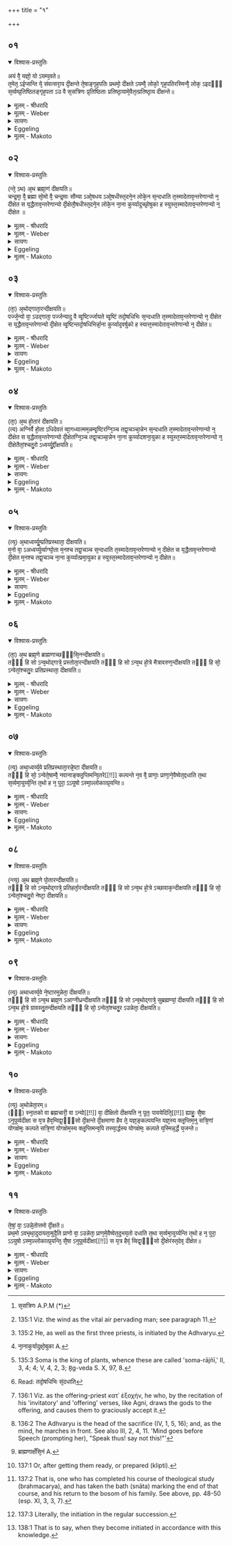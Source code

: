 +++
title = "१"

+++


##  ०१


<details open><summary>विश्वास-प्रस्तुतिः</summary>

अयं वै᳘ यज्ञो᳘ यो ऽयम्प᳘वते॥  
त᳘मेत᳘ ऽईप्सन्ति ये᳘ संवत्सरा᳘य दी᳘क्षन्ते ते᳘षाङ्गृह᳘पतिः प्रथमो᳘ दीक्षते ऽयम्वै᳘ लोको᳘ गृह᳘पतिरस्मिन्वै᳘ लोक᳘ ऽइदᳫँ᳭ स᳘र्व्वम्प्र᳘तिष्ठितङ्गृह᳘पता ऽउ वै स᳘सत्रिणः प्र᳘तिष्ठिताः प्रतिष्ठा᳘यामे᳘वैत᳘त्प्रतिष्ठा᳘य दीक्षन्ते॥
</details>

<details><summary>मूलम् - श्रीधरादि</summary>

अयं वै᳘ यज्ञो᳘ यो ऽयम्प᳘वते॥  
त᳘मेत᳘ ऽईप्सन्ति ये᳘ संवत्सरा᳘य दी᳘क्षन्ते ते᳘षाङ्गृह᳘पतिः प्रथमो᳘ दीक्षते ऽयम्वै᳘ लोको᳘ गृह᳘पतिरस्मिन्वै᳘ लोक᳘ ऽइदᳫँ᳭ स᳘र्व्वम्प्र᳘तिष्ठितङ्गृह᳘पता ऽउ वै स᳘सत्रिणः प्र᳘तिष्ठिताः प्रतिष्ठा᳘यामे᳘वैत᳘त्प्रतिष्ठा᳘य दीक्षन्ते॥
</details>

<details><summary>मूलम् - Weber</summary>

अयं वै᳘ यज्ञोॗ योऽयं प᳘वते ॥  
त᳘मेत᳘ऽईप्सन्ति ये᳘ संवत्सरा᳘य दी᳘क्षन्ते ते᳘षां गृह᳘पतिः प्रथमो᳘ दीक्षतेऽयं वै᳘ लोको᳘ गृह᳘पतिरस्मिन्वै᳘ लोक᳘इदँ स᳘र्वं प्र᳘तिष्ठितं गृह᳘पताऽउ वै स᳘सत्त्रिणः [^wbr_1] प्र᳘तिष्ठिताः प्रतिष्ठा᳘यामेॗवैत᳘त्प्रतिष्ठा᳘य दीक्षन्ते ॥  

[^wbr_1]: स᳘सत्रिणः A.P.M (*)
</details>

<details><summary>सायणः</summary>

…
</details>

<details><summary>Eggeling</summary>

1. Verily, this sacrifice is the same as this blowing (wind): it is that [^egg_415] they wish to secure who take the vow of initiation for a year. Of them the Gr̥hapati is initiated first [^egg_416]; for the Gr̥hapati is this (terrestrial) world, and upon this world everything here is established; and so, indeed, are his fellow-sacrificers established in the Gr̥hapati: it is thus after they have become established on a firm foundation that they are initiated.

[^egg_415]: 135:1 Viz. the wind as the vital air pervading man; see paragraph 11.

[^egg_416]: 135:2 He, as well as the first three priests, is initiated by the Adhvaryu.
</details>

<details><summary>मूलम् - Makoto</summary>

अयं꣡ वै꣡ यज्ञो꣡ यो᳡ ऽयं꣡ प꣡वते ।॥  
त꣡म् एत꣡ ईप्सन्ति ये꣡ संवत्सरा꣡य दी꣡क्षन्ते ते꣡षां꣡ गृह꣡पतिः प्रथमो꣡ दीक्षते ऽयं꣡ वै꣡ लोको꣡ गृह꣡पतिर् अस्मि꣡न् वै꣡ लोक꣡ इदꣳ꣡ स꣡र्वं प्र꣡तिष्ठितं गृह꣡पता꣡ उ वै꣡ स꣡सत्त्रिणः प्र꣡तिष्ठिताः꣡ प्रतिष्ठा꣡या꣡म् एवै᳡त꣡त् प्रतिष्ठा꣡य दीक्षन्ते ॥॥
</details>


##  ०२


<details open><summary>विश्वास-प्रस्तुतिः</summary>

(न्ते᳘ ऽथ) अ᳘थ ब्रह्मा᳘णं दीक्षयति॥  
चन्द्र᳘मा᳘ वै᳘ ब्रह्मा सो᳘मो वै᳘ चन्द्र᳘माः सौम्या ऽओ᳘षधय ऽओ᳘षधीस्त᳘दने᳘न लोके᳘न स᳘न्दधाति त᳘स्मादेताव᳘न्तरेणान्यो न᳘ दीक्षेत स य᳘द्धैताव᳘न्तरेणान्यो दी᳘क्षेतौ᳘षधीस्त᳘दने᳘न लोके᳘न ना᳘ना कुर्य्यादुच्छो᳘षुका ह स्युस्त᳘स्मादेताव᳘न्तरेणान्यो न᳘ दीक्षेत ॥
</details>

<details><summary>मूलम् - श्रीधरादि</summary>

(न्ते᳘ ऽथ) अ᳘थ ब्रह्मा᳘णं दीक्षयति॥  
चन्द्र᳘मा᳘ वै᳘ ब्रह्मा सो᳘मो वै᳘ चन्द्र᳘माः सौम्या ऽओ᳘षधय ऽओ᳘षधीस्त᳘दने᳘न लोके᳘न स᳘न्दधाति त᳘स्मादेताव᳘न्तरेणान्यो न᳘ दीक्षेत स य᳘द्धैताव᳘न्तरेणान्यो दी᳘क्षेतौ᳘षधीस्त᳘दने᳘न लोके᳘न ना᳘ना कुर्य्यादुच्छो᳘षुका ह स्युस्त᳘स्मादेताव᳘न्तरेणान्यो न᳘ दीक्षेत ॥
</details>

<details><summary>मूलम् - Weber</summary>

अ᳘थ ब्रह्मा᳘णं दीक्षयति ।  
चन्द्र᳘मा᳘ वै᳘ ब्रह्मा सो᳘मो वै᳘ चन्द्र᳘माः सौम्या ओ᳘षधय ओ᳘षधीस्त᳘दने᳘न लोके᳘न सं᳘दधाति त᳘स्मादेताव᳘᳘न्तरेणान्यो न᳘ दीक्षेत स य᳘द्वैताव᳘न्तरेणान्यो दी᳘क्षेतौ᳘षधीस्त᳘दने᳘न लोके᳘न ना᳘नाकुर्यादुछो᳘षुका [^wbr_2] ह स्युस्त᳘स्मादेताव᳘न्तरेणान्यो न᳘ दीक्षेत ॥  

[^wbr_2]: ना᳘नाकुर्यादुक्षो᳘बुका A.
</details>

<details><summary>सायणः</summary>

…
</details>

<details><summary>Eggeling</summary>

2. He (the Adhvaryu) then initiates the Brahman (priest). Now the Brahman is the moon, and the moon is Soma, and plants belong to Soma [^egg_417]: he thus connects the plants with this (terrestrial) world. Therefore no other person should be initiated between those two; for, assuredly, were any one else to be initiated between those two, he would separate (tear up) the plants from this (terrestrial) world, and they would be liable to dry up: let therefore no other person be initiated between those two.

[^egg_417]: 135:3 Soma is the king of plants, whence these are called 'soma-rājñī,' II, 3, 4; 4; V, 4, 2, 3; R̥g-veda S. X, 97, 8.
</details>

<details><summary>मूलम् - Makoto</summary>

अ꣡थ ब्रह्मा꣡णं दीक्षयति ।॥  
चन्द्र꣡मा꣡ वै꣡ ब्रह्मा꣡ सो꣡मो वै꣡ चन्द्र꣡माः꣡ सौम्या꣡ ओ꣡षधय ओ꣡षधीस् त꣡द् अने꣡न लोके꣡न सं꣡दधा꣡ति त꣡स्मा꣡द् एता꣡व् अ꣡न्तरेणा꣡न्यो꣡ न꣡ दीक्षेत स꣡ य꣡द् धैता꣡व् अ꣡न्तरेणा꣡न्यो꣡ दी꣡क्षेतौ꣡षधीस् त꣡द् अने꣡न लोके꣡न ना꣡ना꣡कुर्या꣡द् उछो꣡षुका꣡ ह स्युस् ॥  
त꣡स्मा꣡द् एता꣡व् अ꣡न्तरेणा꣡न्यो꣡ न꣡ दीक्षेत ॥॥
</details>


##  ०३


<details open><summary>विश्वास-प्रस्तुतिः</summary>

(ता᳘) अ᳘थोद्गाता᳘रन्दीक्षयति॥  
पर्ज्ज᳘न्यो वा᳘ ऽउद्गाता᳘ पर्ज्जन्यादु वै व्वृ᳘ष्टिर्ज्जायते व्वृ᳘ष्टिं तदो᳘षधिभिः स᳘न्दधाति त᳘स्मादेताव᳘न्तरेणान्यो न᳘ दीक्षेत स य᳘द्धैताव᳘न्तरेणान्यो दी᳘क्षेत व्वृ᳘ष्टिन्तदो᳘षधिभिर्न्ना᳘ना कुर्य्याद᳘वर्षुको ह स्यात्त᳘स्मादेताव᳘न्तरेणान्यो न᳘ दीक्षेत॥
</details>

<details><summary>मूलम् - श्रीधरादि</summary>

(ता᳘) अ᳘थोद्गाता᳘रन्दीक्षयति॥  
पर्ज्ज᳘न्यो वा᳘ ऽउद्गाता᳘ पर्ज्जन्यादु वै व्वृ᳘ष्टिर्ज्जायते व्वृ᳘ष्टिं तदो᳘षधिभिः स᳘न्दधाति त᳘स्मादेताव᳘न्तरेणान्यो न᳘ दीक्षेत स य᳘द्धैताव᳘न्तरेणान्यो दी᳘क्षेत व्वृ᳘ष्टिन्तदो᳘षधिभिर्न्ना᳘ना कुर्य्याद᳘वर्षुको ह स्यात्त᳘स्मादेताव᳘न्तरेणान्यो न᳘ दीक्षेत॥
</details>

<details><summary>मूलम् - Weber</summary>

अ᳘थोद्गाता᳘रं दीक्षयति ॥  
पर्ज᳘न्यो वा᳘ऽउद्गाता᳘ पर्ज᳘न्यादु वै वृ᳘ष्टिर्जायते वृ᳘ष्टिं तदो᳘षधिभ्यः सं᳘दधाति [^wbr_3] त᳘स्मादेताव᳘न्तरेणान्यो न᳘ दीक्षेत स य᳘द्धैताव᳘न्तरेणान्यो दी᳘क्षेत वृ᳘ष्टिं तदो᳘षधिभिर्ना᳘नाकुर्याद᳘वर्षुको ह स्यात्त᳘स्मादेताव᳘न्तरेणान्यो न᳘ दीक्षेत ॥   

[^wbr_3]: Read: तदो᳘षधिभिः सं᳘दधाति
</details>

<details><summary>सायणः</summary>

…
</details>

<details><summary>Eggeling</summary>

3. He then initiates the Udgātr̥. Now, the Udgātr̥ is the thunder-cloud, and from the thundercloud rain is produced: he thus connects the rain

with the plants. Therefore no other person should be initiated between those two; for, assuredly, were any one else to be initiated between those two, he would separate the rain from the plants, and (the cloud) would be liable to lack rain: let therefore no other person be initiated between those two.
</details>

<details><summary>मूलम् - Makoto</summary>

अ꣡थोद्गा꣡ता꣡रं दीक्षयति ।॥  
पर्ज꣡न्यो वा꣡ उद्गा꣡ता꣡ पर्ज꣡न्या꣡द् उ वै वृ꣡ष्टिर् जा꣡यते वृ꣡ष्टिं त꣡द् ओ꣡षधिभ्यः सं꣡दधा꣡ति त꣡स्मा꣡द् एता꣡व् अ꣡न्तरेणा꣡न्यो꣡ न꣡ दीक्षेत स꣡ य꣡द् धैता꣡व् अ꣡न्तरेणा꣡न्यो꣡ दी꣡क्षेत वृ꣡ष्टिं त꣡द् ओ꣡षधिभिर् ना꣡ना꣡कुर्या꣡द् अ꣡वर्षुको ह स्या꣡त् त꣡स्मा꣡द् एता꣡व् अ꣡न्तरेणा꣡न्यो꣡ न꣡ दीक्षेत ॥॥
</details>


##  ०४


<details open><summary>विश्वास-प्रस्तुतिः</summary>

(ता᳘) अ᳘थ हो᳘तारं दीक्षयति॥  
(त्य) अग्निर्वै हो᳘ता ऽधिदेवतं व्वा᳘गध्यात्मम᳘न्नम्वृ᳘ष्टिरग्नि᳘ञ्च तद्वा᳘चञ्चा᳘न्नेन स᳘न्दधाति त᳘स्मादेताव᳘न्तरेणान्यो न᳘ दीक्षेत स य᳘द्धैताव᳘न्तरेणान्यो दी᳘क्षेतग्नि᳘ञ्च तद्वा᳘चञ्चा᳘न्नेन ना᳘ना कुर्य्यादशना᳘युका ह स्युस्त᳘स्मादेताव᳘न्तरेणान्यो न᳘ दीक्षेतैतां᳘श्चतु᳘रो ऽध्वर्य्यु᳘र्द्दीक्षयति॥
</details>

<details><summary>मूलम् - श्रीधरादि</summary>

(ता᳘) अ᳘थ हो᳘तारं दीक्षयति॥  
(त्य) अग्निर्वै हो᳘ता ऽधिदेवतं व्वा᳘गध्यात्मम᳘न्नम्वृ᳘ष्टिरग्नि᳘ञ्च तद्वा᳘चञ्चा᳘न्नेन स᳘न्दधाति त᳘स्मादेताव᳘न्तरेणान्यो न᳘ दीक्षेत स य᳘द्धैताव᳘न्तरेणान्यो दी᳘क्षेतग्नि᳘ञ्च तद्वा᳘चञ्चा᳘न्नेन ना᳘ना कुर्य्यादशना᳘युका ह स्युस्त᳘स्मादेताव᳘न्तरेणान्यो न᳘ दीक्षेतैतां᳘श्चतु᳘रो ऽध्वर्य्यु᳘र्द्दीक्षयति॥
</details>

<details><summary>मूलम् - Weber</summary>

अ᳘थ हो᳘तारं दीक्षयति ॥  
अग्निर्वै हो᳘ताधिदेवतं वा᳘गध्यात्मम᳘न्नं वृ᳘ष्टिरग्निं᳘ च तद्वा᳘चं चा᳘न्नेन सं᳘दधाति त᳘स्मादेतावन्तरेणान्यो न᳘ दीक्षेत स य᳘द्धैताव᳘न्तरेणान्यो दी᳘क्षेतग्निं च तद्वा᳘चं चा᳘न्नेन ना᳘नाकुर्यादशना᳘युका ह स्युस्त᳘स्मादेताव᳘न्तरेणान्यो न᳘ दीक्षेतैतां᳘श्चतु᳘रोऽध्वर्यु᳘र्दीक्षयति ॥
</details>

<details><summary>सायणः</summary>

…
</details>

<details><summary>Eggeling</summary>

4. He then initiates the Ho tri. Now, the Hotr̥ [^egg_418] is Agni in respect of the deity, and speech in respect of the body; and rain is food: he thus connects both Agni (fire) and speech with food. Therefore no other person should be initiated between those two; for, assuredly, were any one else to be initiated between those two, he would separate fire and speech from food, and (people) would be liable to starve: let therefore no other person be initiated between those two.

[^egg_418]: 136:1 Viz. as the offering-priest κατ᾽ ἐξοχήν, he who, by the recitation of his 'invitatory' and 'offering' verses, like Agni, draws the gods to the offering, and causes them to graciously accept it.
</details>

<details><summary>मूलम् - Makoto</summary>

अ꣡थ हो꣡ता꣡रं दीक्षयति ।॥  
अग्नि꣡र् वै꣡ हो꣡ता꣡धिदेवतं꣡ वा꣡ग् अध्या꣡त्म꣡म् अ꣡न्नं वृ꣡ष्टिर् अग्निं꣡ च त꣡द् वा꣡चं चा꣡न्नेन सं꣡दधा꣡ति त꣡स्मा꣡द् एता꣡व् अ꣡न्तरेणा꣡न्यो꣡ न꣡ दीक्षेत स꣡ य꣡द् धैता꣡व् अ꣡नतरेणा꣡न्यो꣡ न꣡ दीक्षेतैतां꣡श् चतु꣡रो ऽध्वर्यु꣡र् दीक्षयति ॥॥
</details>


##  ०५


<details open><summary>विश्वास-प्रस्तुतिः</summary>

(त्य᳘) अ᳘थाध्वर्य्यु᳘म्प्रतिप्रस्थाता᳘ दीक्षयति॥  
म᳘नो वा᳘ ऽअध्वर्य्युर्व्वाग्घो᳘ता म᳘नश्च तद्वा᳘चञ्च स᳘न्दधाति त᳘स्मादेताव᳘न्तरेणान्यो न᳘ दीक्षेत स य᳘द्धैताव᳘न्तरेणान्यो दी᳘क्षेत म᳘नश्च तद्वा᳘चञ्च ना᳘ना कुर्य्यात्प्रमा᳘युका ह स्युस्त᳘स्मादेताव᳘न्तरेणान्यो न᳘ दीक्षेत॥
</details>

<details><summary>मूलम् - श्रीधरादि</summary>

(त्य᳘) अ᳘थाध्वर्य्यु᳘म्प्रतिप्रस्थाता᳘ दीक्षयति॥  
म᳘नो वा᳘ ऽअध्वर्य्युर्व्वाग्घो᳘ता म᳘नश्च तद्वा᳘चञ्च स᳘न्दधाति त᳘स्मादेताव᳘न्तरेणान्यो न᳘ दीक्षेत स य᳘द्धैताव᳘न्तरेणान्यो दी᳘क्षेत म᳘नश्च तद्वा᳘चञ्च ना᳘ना कुर्य्यात्प्रमा᳘युका ह स्युस्त᳘स्मादेताव᳘न्तरेणान्यो न᳘ दीक्षेत॥
</details>

<details><summary>मूलम् - Weber</summary>

अ᳘थाध्वर्युं᳘ प्रतिप्रस्थाता᳘ दीक्षयति ॥  
म᳘नो वा᳘ऽअध्वर्युर्वाग्घो᳘ता म᳘नश्च तद्वा᳘चं च सं᳘दधाति त᳘स्मादेताव᳘न्तरेणान्यो न᳘ दीक्षेत स य᳘द्धैताव᳘न्तरेणान्यो दी᳘क्षेत म᳘नश्च तद्वा᳘चं च ना᳘नाकुर्या᳘त्प्रमा᳘युका ह स्युस्त᳘स्मादेताव᳘न्तरेणान्यो न᳘ दीक्षेत ॥
</details>

<details><summary>सायणः</summary>

…
</details>

<details><summary>Eggeling</summary>

5. The Pratiprasthātr̥ then initiates the Adhvaryu. Now, the Adhvaryu is the mind [^egg_419], and the Hotr̥ is speech: he thus connects mind and speech with one another. Therefore no other person should be initiated between those two; for, assuredly, were any one else to be initiated between those two, he would separate mind and speech, and (people) would be liable to perish: let therefore no other person be initiated between those two.

[^egg_419]: 136:2 The Adhvaryu is the head of the sacrifice (IV, 1, 5, 16); and, as the mind, he marches in front. See also III, 2, 4, 11. 'Mind goes before Speech (prompting her), "Speak thus! say not this!"'
</details>

<details><summary>मूलम् - Makoto</summary>

अ꣡था꣡ध्वर्युं꣡ प्रतिप्रस्था꣡ता꣡ दीक्षयति ।॥  
म꣡नो वा꣡ अध्वर्यु꣡र् वा꣡ग् घो꣡ता꣡ म꣡नश् च त꣡द् वा꣡चं च सं꣡दधा꣡ति त꣡स्मा꣡द् एता꣡व् अ꣡न्तरेना꣡न्यो꣡ न꣡ दीक्षेत स꣡ य꣡द् धैता꣡व् अ꣡न्तरेणा꣡न्यो꣡ दी꣡क्षेत म꣡नश् च त꣡द् वा꣡चं च ना꣡ना꣡कुर्या꣡त् प्रमा꣡युका꣡ ह स्युस् त꣡स्मा꣡द् एता꣡व् अ꣡न्तरेणा꣡न्यो꣡ न꣡ दीक्षेत ॥॥
</details>


##  ०६


<details open><summary>विश्वास-प्रस्तुतिः</summary>

(ता᳘) अ᳘थ ब्रह्म᳘णे ब्राह्मणाच्छᳫँ᳭सि᳘नन्दीक्षयति॥  
तᳫँ᳭ हि सो ऽन्व᳘थोद्गात्रे᳘ प्रस्तोता᳘रन्दीक्षयति तᳫँ᳭ हि सो ऽन्व᳘थ हो᳘त्रे मैत्रावरुण᳘न्दीक्षयति तᳫँ᳭ हि सो᳘ ऽन्वेतां᳘श्चतु᳘रः प्रतिप्रस्थाता᳘ दीक्षयति॥
</details>

<details><summary>मूलम् - श्रीधरादि</summary>

(ता᳘) अ᳘थ ब्रह्म᳘णे ब्राह्मणाच्छᳫँ᳭सि᳘नन्दीक्षयति॥  
तᳫँ᳭ हि सो ऽन्व᳘थोद्गात्रे᳘ प्रस्तोता᳘रन्दीक्षयति तᳫँ᳭ हि सो ऽन्व᳘थ हो᳘त्रे मैत्रावरुण᳘न्दीक्षयति तᳫँ᳭ हि सो᳘ ऽन्वेतां᳘श्चतु᳘रः प्रतिप्रस्थाता᳘ दीक्षयति॥
</details>

<details><summary>मूलम् - Weber</summary>

अ᳘थ ब्रह्म᳘णे ब्राह्मणाछँसि᳘नं [^wbr_4] दीक्षयति ॥  
तँ हि सोऽन्व᳘थोद्गात्रे᳘ प्रस्तोता᳘रं दीक्षयति तँ हि सोऽन्व᳘थ हो᳘त्रे मैत्रावरुणं᳘ दीक्षयति तँ हि सो᳘ऽन्वेतां᳘श्चतु᳘रः प्रतिप्रस्थाता᳘ दीक्षयति ॥  

[^wbr_4]: ब्राह्मणाक्षँसि᳘नं A.
</details>

<details><summary>सायणः</summary>

…
</details>

<details><summary>Eggeling</summary>

6. He then initiates the Brāhmaṇāchaṁsin for the Brahman, for under him the former is. He then initiates the Prastotr̥ for the Udgātr̥, for under

him the former is. He then initiates the Maitrāvaruṇa for the Hotr̥, for under him the former is. These four the Pratiprasthātr̥ initiates.
</details>

<details><summary>मूलम् - Makoto</summary>

अ꣡थ ब्रह्म꣡णे ब्रा꣡ह्मणा꣡छꣳसि꣡नं दीक्षयति ।॥  
तꣳ꣡ हि꣡ सो꣡ ऽन्व् अ꣡थोद्गा꣡त्रे꣡ प्रस्तोता꣡रं दीक्षयति तꣳ꣡ हि꣡ सो꣡ ऽन्व् अ꣡थ हो꣡त्रे मैत्रा꣡वरुणं꣡ दीक्षयति तं꣡ हि꣡ सो꣡ ऽन्व् एतां꣡श् चतु꣡रः प्रतिप्रस्था꣡ता꣡ दीक्षयति ॥॥
</details>


##  ०७


<details open><summary>विश्वास-प्रस्तुतिः</summary>

(त्य᳘) अथा᳘ध्वर्य्य᳘वे प्रतिप्रस्थाता᳘रन्ने᳘ष्टा दीक्षयति॥  
तᳫँ᳭ हि सो᳘ ऽन्वेते᳘षाम्वै᳘ नवानाङ्क्लृ᳘प्तिमन्वि᳘तरे[[!!]] कल्पन्ते न᳘व वै᳘ प्राणाः᳘ प्राणा᳘ने᳘वैष्वेत᳘द्दधाति त᳘था स᳘र्व्वमा᳘युर्य्य᳘न्ति त᳘थो ह न᳘ पुरा᳘ ऽऽयुषो ऽस्मा᳘ल्लोकात्प्र᳘यन्ति॥
</details>

<details><summary>मूलम् - श्रीधरादि</summary>

(त्य᳘) अथा᳘ध्वर्य्य᳘वे प्रतिप्रस्थाता᳘रन्ने᳘ष्टा दीक्षयति॥  
तᳫँ᳭ हि सो᳘ ऽन्वेते᳘षाम्वै᳘ नवानाङ्क्लृ᳘प्तिमन्वि᳘तरे[[!!]] कल्पन्ते न᳘व वै᳘ प्राणाः᳘ प्राणा᳘ने᳘वैष्वेत᳘द्दधाति त᳘था स᳘र्व्वमा᳘युर्य्य᳘न्ति त᳘थो ह न᳘ पुरा᳘ ऽऽयुषो ऽस्मा᳘ल्लोकात्प्र᳘यन्ति॥
</details>

<details><summary>मूलम् - Weber</summary>

अथा᳘ध्वर्य᳘वे प्रतिप्रस्थाता᳘रं ने᳘ष्टा दीक्षयति ॥  
तँ हि सो᳘ऽन्वेते᳘षां वै नवा᳘नां᳘ क्लृ᳘प्तिमन्वि᳘तरे कल्पन्ते न᳘व वै᳘ प्राणाः᳘ प्राणा᳘नेॗवैष्वेत᳘द्दधाति त᳘था स᳘र्वमा᳘युर्य᳘न्ति त᳘थो ह न᳘ पुरा᳘युषोऽस्मा᳘ल्लोकात्प्र᳘यन्ति ॥
</details>

<details><summary>सायणः</summary>

…
</details>

<details><summary>Eggeling</summary>

7. The Neshṭr̥ then initiates the Pratiprasthātr̥ for the Adhvaryu, for under him the former is. It is after the fitting out [^egg_420] of these nine that the others are fitted out; for there are nine vital airs: he thus lays the vital airs into them; and so they attain the full term of life, and so they do not depart this world before their (full) term of life.

[^egg_420]: 137:1 Or, after getting them ready, or prepared (klipti).
</details>

<details><summary>मूलम् - Makoto</summary>

अ꣡था꣡ध्वर्य꣡वे प्रतिप्रस्था꣡ता꣡रं ने꣡ष्टा꣡ दीक्षयति ।॥  
तꣳ꣡ हि꣡ सो꣡ ऽन्व् एते꣡षां꣡ वै꣡ नवा꣡नां꣡ क्ल्̥^;प्तिम् अ꣡न्व् इ꣡तरे कल्पन्ते न꣡व वै꣡ प्रा꣡णाः꣡ प्रा꣡णा꣡न् एवै᳡ष्व् एत꣡द् दधा꣡ति त꣡था꣡ स꣡र्वम् आ꣡युर् य꣡न्ति त꣡थो ह न꣡ पुरा꣡युषो ऽस्मा꣡ल् लोका꣡त् प्र꣡यन्ति ॥॥
</details>


##  ०८


<details open><summary>विश्वास-प्रस्तुतिः</summary>

(न्त्य᳘) अ᳘थ ब्रह्म᳘णे पो᳘तारन्दीक्षयति॥  
तᳫँ᳭ हि सो ऽन्व᳘थोद्गात्रे᳘ प्रतिहर्ता᳘रन्दीक्षयति तᳫँ᳭ हि सो ऽन्व᳘थ हो᳘त्रे ऽच्छावाक᳘न्दीक्षयति तᳫँ᳭ हि सो᳘ ऽन्वेतां᳘श्चतु᳘रो नेष्टा᳘ दीक्षयति॥
</details>

<details><summary>मूलम् - श्रीधरादि</summary>

(न्त्य᳘) अ᳘थ ब्रह्म᳘णे पो᳘तारन्दीक्षयति॥  
तᳫँ᳭ हि सो ऽन्व᳘थोद्गात्रे᳘ प्रतिहर्ता᳘रन्दीक्षयति तᳫँ᳭ हि सो ऽन्व᳘थ हो᳘त्रे ऽच्छावाक᳘न्दीक्षयति तᳫँ᳭ हि सो᳘ ऽन्वेतां᳘श्चतु᳘रो नेष्टा᳘ दीक्षयति॥
</details>

<details><summary>मूलम् - Weber</summary>

अ᳘थ ब्रह्म᳘णे पो᳘तारं दीक्षयति ॥  
तँ हि सोऽन्व᳘थोद्गात्रे᳘ प्रतिहर्ता᳘रं दीक्षयति तँ हि सोऽन्व᳘थ हो᳘त्रेऽछावाकं᳘ दीक्षयति तँ हि सो᳘ऽन्वेतां᳘श्चतु᳘रो नेष्टा᳘ दीक्षयति ॥
</details>

<details><summary>सायणः</summary>

…
</details>

<details><summary>Eggeling</summary>

8. He then initiates the Potr̥ for the Brahman, for under him the former is. He then initiates the Pratihartr̥ for the Udgātr̥, for under him the former is. He then initiates the Achāvāka for the Hotr̥, for under him the former is. These four the Neshṭr̥ initiates.
</details>

<details><summary>मूलम् - Makoto</summary>

अ꣡थ ब्रह्म꣡णे पो꣡ता꣡रं दीक्षयति ।॥  
तꣳ꣡ हि꣡ सो꣡ ऽन्व् अ꣡थोद्गा꣡त्रे꣡ प्रतिहर्ता꣡रं दीक्षयति तꣳ꣡ हि꣡ सो꣡ ऽन्व् अ꣡थ हो꣡त्रे ऽछा꣡वा꣡कं꣡ दीक्षयति तꣳ꣡ हि꣡ सो꣡ ऽन्व् एतां꣡श् चतु꣡रो ने꣡ष्टा꣡ दीक्षयति ॥॥
</details>


##  ०९


<details open><summary>विश्वास-प्रस्तुतिः</summary>

(त्य᳘) अथाध्वर्य्य᳘वे ने᳘ष्टारमुन्नेता᳘ दीक्षयति॥  
तᳫँ᳭ हि सो ऽन्व᳘थ ब्रह्म᳘ण ऽआग्नीध्रन्दीक्षयति तᳫँ᳭ हि सो ऽन्व᳘थोद्गात्रे᳘ सुब्रह्मण्यां᳘ दीक्षयति तᳫँ᳭ हि सो ऽन्व᳘थ हो᳘त्रे ग्रावस्तु᳘तन्दीक्षयति तᳫँ᳭ हि सो᳘ ऽन्वेतां᳘श्चतु᳘र ऽउन्नेता᳘ दीक्षयति॥
</details>

<details><summary>मूलम् - श्रीधरादि</summary>

(त्य᳘) अथाध्वर्य्य᳘वे ने᳘ष्टारमुन्नेता᳘ दीक्षयति॥  
तᳫँ᳭ हि सो ऽन्व᳘थ ब्रह्म᳘ण ऽआग्नीध्रन्दीक्षयति तᳫँ᳭ हि सो ऽन्व᳘थोद्गात्रे᳘ सुब्रह्मण्यां᳘ दीक्षयति तᳫँ᳭ हि सो ऽन्व᳘थ हो᳘त्रे ग्रावस्तु᳘तन्दीक्षयति तᳫँ᳭ हि सो᳘ ऽन्वेतां᳘श्चतु᳘र ऽउन्नेता᳘ दीक्षयति॥
</details>

<details><summary>मूलम् - Weber</summary>

अथाध्वर्य᳘वे ने᳘ष्टारमुन्नेता᳘ दीक्षयति ॥  
तँ हि सोऽन्व᳘थ ब्रह्म᳘णाऽआग्नीध्रं दीक्षयति तँ हि सोऽन्व᳘थोद्गात्रे᳘ [‌^5] सुब्रह्मण्यां᳘ दीक्षयति तँ हि सोऽन्व᳘थ हो᳘त्रे ग्रावस्तु᳘तं दीक्षयति तँ हि सो᳘ऽन्वेतां᳘श्चतु᳘र उन्नेता᳘ दीक्षयति ॥  

[^wbr_5]: ऽन्व᳘थोद्गात्रे᳘ सुब्रह्मण्यां᳘ दीक्षयति तँ हि सो wanting in A.
</details>

<details><summary>सायणः</summary>

…
</details>

<details><summary>Eggeling</summary>

9. The Unnetr̥ then initiates the Neshṭr̥ for the Adhvaryu, for under him the former is. He then initiates the Āgnīdhra for the Brahman, for under him the former is. He then initiates the Subrahmaṇyā for the Udgātr̥, for under him the former is. He then initiates the Grāvastut for the Hotr̥, for under him the former is. These four the Unnetr̥ initiates.
</details>

<details><summary>मूलम् - Makoto</summary>

अ꣡था꣡ध्वर्य꣡वे ने꣡ष्टा꣡रम् उन्नेता꣡ दीक्षयति ।॥  
तꣳ꣡ हि꣡ सो꣡ ऽन्व् अ꣡थ ब्रह्म꣡ण आ꣡ग्नीध्रं दीक्षयति तꣳ꣡ हि꣡ सो꣡ ऽन्व् अ꣡थोद्गा꣡त्रे꣡ सुब्रह्मण्यां꣡ दीक्षयति तꣳ꣡ हि꣡ सो꣡ ऽन्व् अ꣡थ हो꣡त्रे ग्रा꣡वस्तु꣡तं दीक्षयति तꣳ꣡ हि꣡ सो꣡ ऽन्व् एतां꣡श् चतु꣡र उन्नेता꣡ दीक्षयति ॥॥
</details>


##  १०


<details open><summary>विश्वास-प्रस्तुतिः</summary>

(त्य᳘) अ᳘थोन्नेता᳘रम्॥  
(ᳫँ᳭) स्ना᳘तको वा ब्रह्मचारी᳘ वा ऽन्यो[[!!]] वा᳘ दीक्षितो दीक्षयति न᳘ पूतः᳘ पावयेदिति᳘[[!!]] ह्याहुः᳘ सै᳘षा ऽनुपूर्व्वदीक्षा स य᳘त्र हैव᳘म्विद्वा᳘ᳫँ᳘सो दी᳘क्षन्ते दी᳘क्षमाणा हैव ते᳘ यज्ञ᳘ङ्कल्पयन्ति यज्ञ᳘स्य क्लृ᳘प्तिम᳘नु सत्रि᳘णां योगक्षेमः᳘ कल्पते सत्रि᳘णां योगक्षेम᳘स्य क्लृ᳘प्तिमन्व᳘पि तस्या᳘र्द्धस्य योगक्षेमः᳘ कल्पते य᳘स्मिन्न᳘र्द्धे य᳘जन्ते॥
</details>

<details><summary>मूलम् - श्रीधरादि</summary>

(त्य᳘) अ᳘थोन्नेता᳘रम्॥  
(ᳫँ᳭) स्ना᳘तको वा ब्रह्मचारी᳘ वा ऽन्यो[[!!]] वा᳘ दीक्षितो दीक्षयति न᳘ पूतः᳘ पावयेदिति᳘[[!!]] ह्याहुः᳘ सै᳘षा ऽनुपूर्व्वदीक्षा स य᳘त्र हैव᳘म्विद्वा᳘ᳫँ᳘सो दी᳘क्षन्ते दी᳘क्षमाणा हैव ते᳘ यज्ञ᳘ङ्कल्पयन्ति यज्ञ᳘स्य क्लृ᳘प्तिम᳘नु सत्रि᳘णां योगक्षेमः᳘ कल्पते सत्रि᳘णां योगक्षेम᳘स्य क्लृ᳘प्तिमन्व᳘पि तस्या᳘र्द्धस्य योगक्षेमः᳘ कल्पते य᳘स्मिन्न᳘र्द्धे य᳘जन्ते॥
</details>

<details><summary>मूलम् - Weber</summary>

अ᳘थोन्नेता᳘रँ ॥  
स्ना᳘तको वा ब्रह्मचारी᳘ वान्यो᳘ वा᳘दीक्षितो दीक्षयति न᳘ पूतः᳘ पा᳘वयेदितिॗ ह्याहुःॗ सैॗषानुपूर्वदीक्षा स य᳘त्र हैवं᳘ विद्वाँ᳘सो दी᳘क्षन्ते दीक्षमाणा हैव ते᳘ यज्ञं᳘ कल्पयन्ति यज्ञ᳘स्य क्लृप्तिम᳘नु सत्त्रि᳘णां योगक्षेमः᳘ कल्पते सत्त्रि᳘णां योगक्षेम᳘स्य क्लृप्तिमन्व᳘पि तस्या᳘र्धस्य योगक्षेमः᳘ कल्पते य᳘स्मिन्न᳘र्धे य᳘जन्ते ॥
</details>

<details><summary>सायणः</summary>

…
</details>

<details><summary>Eggeling</summary>

10. Either a Snātaka [^egg_421], or a Brahmacārin, or some one else who is not initiated, then initiates the Unnetr̥; for they say, 'No pure one should purify.' This is the regular order of initiation [^egg_422];

[^egg_421]: 137:2 That is, one who has completed his course of theological study (brahmacarya), and has taken the bath (snāta) marking the end of that course, and his return to the bosom of his family. See above, pp. 48-50 (esp. XI, 3, 3, 7).

[^egg_422]: 137:3 Literally, the initiation in the regular succession.

and; assuredly, only when, knowing this [^egg_423], they become initiated, they make ready the sacrifice even whilst being initiated, and along with the getting ready of the sacrifice security of property accrues to the performers of the sacrificial session (Sattra); and, along with the accruing of security of property to the performers of the session, security of property also accrues to that district in which they perform the sacrifice.

[^egg_423]: 138:1 That is to say, when they become initiated in accordance with this knowledge.
</details>

<details><summary>मूलम् - Makoto</summary>

अ꣡थोन्नेता꣡रꣳ ।॥  
स्ना꣡तको वा꣡ ब्रह्मचा꣡री꣡ वा꣡न्यो꣡ वा꣡दीक्षितो दीक्षयति न꣡ पूतः꣡ पा꣡वयेद् इ꣡ति ह्य् आ᳡हुः सै᳡षा᳡नुपूर्वदीक्षा꣡ स꣡ य꣡त्र हैवं꣡ विद्वाꣳ꣡सो दी꣡क्षन्ते दीक्षमा꣡णा꣡ हैव꣡ ते꣡ यज्ञं꣡ कल्पयन्ति यज्ञ꣡स्य क्ल्̥^प्तिम् अ꣡नु सत्त्रि꣡णां꣡ योगक्षेमः꣡ कल्पते सत्त्रि꣡णां꣡ योगक्षेम꣡स्य क्ल्̥^प्तिम् अ꣡न्व् अ꣡पि त꣡स्या꣡र्धस्य योगक्षेमः꣡ कल्पते य꣡स्मिन्न् अ꣡र्धे य꣡जन्ते ॥॥
</details>


##  ११


<details open><summary>विश्वास-प्रस्तुतिः</summary>

ते᳘षां᳘ वा᳘ ऽउन्ने᳘तोत्तमो दी᳘क्षते॥  
प्रथ᳘मो ऽवभृथा᳘दुदायता᳘मुदै᳘ति प्राणो वा᳘ ऽउन्नेता᳘ प्राण᳘मे᳘वैष्वेत᳘दुभय᳘तो दधाति त᳘था स᳘र्व्वमा᳘युर्य्यन्ति त᳘थो ह न᳘ पुरा᳘ ऽऽयुषो ऽस्मा᳘ल्लोकात्प्र᳘यन्ति᳘ सै᳘षा ऽनुपूर्व्वदीक्षा[[!!]] स य᳘त्र हैवं᳘ व्विद्वा᳘ᳫँ᳘सो दी᳘क्षेरंस्त᳘देव᳘ दीक्षेत॥
</details>

<details><summary>मूलम् - श्रीधरादि</summary>

ते᳘षां᳘ वा᳘ ऽउन्ने᳘तोत्तमो दी᳘क्षते॥  
प्रथ᳘मो ऽवभृथा᳘दुदायता᳘मुदै᳘ति प्राणो वा᳘ ऽउन्नेता᳘ प्राण᳘मे᳘वैष्वेत᳘दुभय᳘तो दधाति त᳘था स᳘र्व्वमा᳘युर्य्यन्ति त᳘थो ह न᳘ पुरा᳘ ऽऽयुषो ऽस्मा᳘ल्लोकात्प्र᳘यन्ति᳘ सै᳘षा ऽनुपूर्व्वदीक्षा[[!!]] स य᳘त्र हैवं᳘ व्विद्वा᳘ᳫँ᳘सो दी᳘क्षेरंस्त᳘देव᳘ दीक्षेत॥
</details>

<details><summary>मूलम् - Weber</summary>

ते᳘षां᳘ वा᳘ऽउन्नेॗतोत्तमो दी᳘क्षते ॥  
प्रथॗमोऽवभृथा᳘दुदायता᳘मुदै᳘ति प्राणो वा᳘ऽउन्नेता᳘ प्राण᳘मेॗवैष्वेत᳘दुभय᳘तो दधाति त᳘था स᳘र्वमा᳘युर्यन्ति त᳘थो ह न᳘ पुरा᳘युषोऽस्मा᳘ल्लोकात्प्र᳘यन्तिॗ सैॗषानुपूर्वदीक्षा᳘ स य᳘त्र हैवं᳘ विद्वाँ᳘सो दी᳘क्षेरंस्त᳘देव᳘ दीक्षेत ॥ ब्राह्मणम् ॥१॥
</details>

<details><summary>सायणः</summary>

…
</details>

<details><summary>Eggeling</summary>

11. Now, the Unnetr̥ is initiated last of these, and when they come out from the purificatory bath it is he that comes out first; for the Unnetr̥ is the vital air: he thus lays vital air into them on both sides; and so they attain the full term of life, and so they do not depart this world before their (full) term of life. This is the regular order of initiation: and, assuredly, he should become initiated only where such as know this become initiated.
</details>

<details><summary>मूलम् - Makoto</summary>

ते꣡षां꣡ वा꣡ उन्नेतो᳡त्तमो दी꣡क्षते ।॥  
प्रथमो᳡ ऽवभृथा꣡द् उदा꣡यता꣡म् उदै꣡ति प्रा꣡णो꣡ वा꣡ उन्नेता꣡ प्रा꣡ण꣡म् एवै᳡ष्व् एत꣡द् उभय꣡तो दधा꣡ति त꣡था꣡ स꣡र्वम् आ꣡युर् यन्ति त꣡थो ह न꣡ पुरा꣡युषो ऽस्मा꣡ल् लोका꣡त् प्र꣡यन्ति सै᳡षा᳡नुपूर्वदीक्षा꣡ स꣡ य꣡त्र हैवं꣡ विद्वाꣳ꣡सो दी꣡क्षेरंस् त꣡द् एव꣡ दीक्षेत ॥॥
</details>

